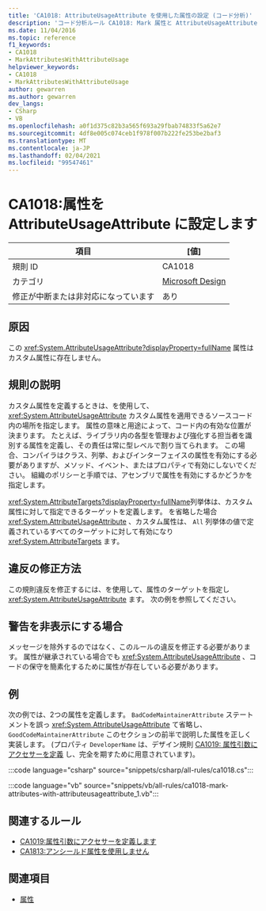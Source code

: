 ```yaml
---
title: 'CA1018: AttributeUsageAttribute を使用した属性の設定 (コード分析)'
description: 'コード分析ルール CA1018: Mark 属性と AttributeUsageAttribute の概要について説明します。'
ms.date: 11/04/2016
ms.topic: reference
f1_keywords:
- CA1018
- MarkAttributesWithAttributeUsage
helpviewer_keywords:
- CA1018
- MarkAttributesWithAttributeUsage
author: gewarren
ms.author: gewarren
dev_langs:
- CSharp
- VB
ms.openlocfilehash: a0f1d375c82b3a565f693a29fbab74833f5a62e7
ms.sourcegitcommit: 4df8e005c074ceb1f978f007b222fe253be2baf3
ms.translationtype: MT
ms.contentlocale: ja-JP
ms.lasthandoff: 02/04/2021
ms.locfileid: "99547461"
---
```

# <a name="ca1018-mark-attributes-with-attributeusageattribute"></a>CA1018:属性を AttributeUsageAttribute に設定します

| 項目                                     | [値]            |
|------------------------------------------|------------------|
| 規則 ID                                   | CA1018           |
| カテゴリ                                 | [Microsoft Design](design-warnings.md) |
| 修正が中断または非対応になっています | あり         |

## <a name="cause"></a>原因

この <xref:System.AttributeUsageAttribute?displayProperty=fullName> 属性はカスタム属性に存在しません。

## <a name="rule-description"></a>規則の説明

カスタム属性を定義するときは、を使用して、 <xref:System.AttributeUsageAttribute> カスタム属性を適用できるソースコード内の場所を指定します。 属性の意味と用途によって、コード内の有効な位置が決まります。 たとえば、ライブラリ内の各型を管理および強化する担当者を識別する属性を定義し、その責任は常に型レベルで割り当てられます。 この場合、コンパイラはクラス、列挙、およびインターフェイスの属性を有効にする必要がありますが、メソッド、イベント、またはプロパティで有効にしないでください。 組織のポリシーと手順では、アセンブリで属性を有効にするかどうかを指定します。

<xref:System.AttributeTargets?displayProperty=fullName>列挙体は、カスタム属性に対して指定できるターゲットを定義します。 を省略した場合 <xref:System.AttributeUsageAttribute> 、カスタム属性は、 `All` 列挙体の値で定義されているすべてのターゲットに対して有効になり <xref:System.AttributeTargets> ます。

## <a name="how-to-fix-violations"></a>違反の修正方法

この規則違反を修正するには、を使用して、属性のターゲットを指定し <xref:System.AttributeUsageAttribute> ます。 次の例を参照してください。

## <a name="when-to-suppress-warnings"></a>警告を非表示にする場合

メッセージを除外するのではなく、このルールの違反を修正する必要があります。 属性が継承されている場合でも <xref:System.AttributeUsageAttribute> 、コードの保守を簡素化するために属性が存在している必要があります。

## <a name="example"></a>例

次の例では、2つの属性を定義します。 `BadCodeMaintainerAttribute` ステートメントを誤っ <xref:System.AttributeUsageAttribute> て省略し、 `GoodCodeMaintainerAttribute` このセクションの前半で説明した属性を正しく実装します。 (プロパティ `DeveloperName` は、デザイン規則 [CA1019: 属性引数にアクセサーを定義](ca1019.md) し、完全を期すために用意されています)。

:::code language="csharp" source="snippets/csharp/all-rules/ca1018.cs":::

:::code language="vb" source="snippets/vb/all-rules/ca1018-mark-attributes-with-attributeusageattribute_1.vb":::

## <a name="related-rules"></a>関連するルール

- [CA1019:属性引数にアクセサーを定義します](ca1019.md)
- [CA1813:アンシールド属性を使用しません](ca1813.md)

## <a name="see-also"></a>関連項目

- [属性](../../../standard/design-guidelines/attributes.md)
